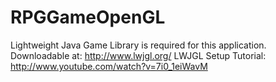 RPGGameOpenGL
=============
Lightweight Java Game Library is required for this application.
Downloadable at: http://www.lwjgl.org/
LWJGL Setup Tutorial: http://www.youtube.com/watch?v=7i0_1eiWavM
